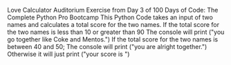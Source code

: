 Love Calculator Auditorium Exercise from Day 3 of 100 Days of Code: The Complete Python Pro Bootcamp
This Python Code takes an input of two names and calculates a total score for the two names.
If the total score for the two names is less than 10 or greater than 90 
The console will print ("you go together like Coke and Mentos.")
If the total score for the two names is between 40 and 50; 
The console will print ("you are alright together.")
Otherwise it will just print ("your score is   ")

